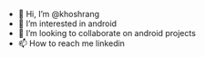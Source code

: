 - 👋 Hi, I’m @khoshrang
- 👀 I’m interested in android
- 💞️ I’m looking to collaborate on android projects
- 📫 How to reach me linkedin

<!---
khoshrang/khoshrang is a ✨ special ✨ repository because its `README.md` (this file) appears on your GitHub profile.
You can click the Preview link to take a look at your changes.
--->
